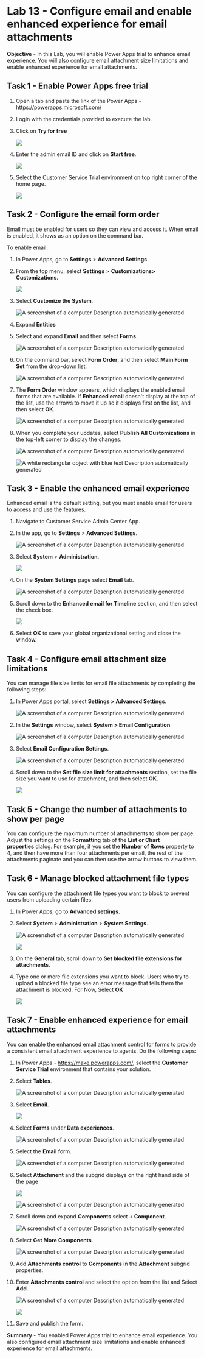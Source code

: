 # Lab 13 - Configure email and enable enhanced experience for email attachments

**Objective** - In this Lab, you will enable Power Apps trial to enhance email experience. You will also configure email attachment size limitations and enable enhanced experience for email attachments.

## Task 1 - Enable Power Apps free trial

1. Open a tab and paste the link of the Power Apps - https://powerapps.microsoft.com/

2. Login with the credentials provided to execute the lab. 

3. Click on **Try for free**

    ![](./media/media12/image0.png)

4. Enter the admin email ID and click on **Start free**.

    ![](./media/media12/image05.png)

5. Select the Customer Service Trial environment on top right corner of the home page.

    ![](./media/media12/image2.png)

## Task 2 - Configure the email form order

Email must be enabled for users so they can view and access it. When
email is enabled, it shows as an option on the command bar.

To enable email:

1.  In Power Apps, go to **Settings** \> **Advanced Settings**.

2.  From the top menu, select **Settings** \> **Customizations\>
    Customizations.**

    ![](./media/media12/image3.png)

3.  Select **Customize the System**.

    ![A screenshot of a computer Description automatically
generated](./media/media12/image4.png)

4.  Expand **Entities**

5.  Select and expand **Email** and then select **Forms**.

    ![A screenshot of a computer Description automatically generated](./media/media12/image5.png)

6.  On the command bar, select **Form Order**, and then select **Main
    Form Set** from the drop-down list.

    ![A screenshot of a computer Description automatically
generated](./media/media12/image6.png)

7.  The **Form Order** window appears, which displays the enabled email
    forms that are available. If **Enhanced email** doesn't display at
    the top of the list, use the arrows to move it up so it displays
    first on the list, and then select **OK**.

    ![A screenshot of a computer Description automatically
generated](./media/media12/image7.png)

8.  When you complete your updates, select **Publish All
    Customizations** in the top-left corner to display the changes.

    ![A screenshot of a computer Description automatically
generated](./media/media12/image8.png)

    ![A white rectangular object with blue text Description automatically
generated](./media/media12/image9.png)

## Task 3 - Enable the enhanced email experience

Enhanced email is the default setting, but you must enable email for
users to access and use the features.

1.  Navigate to Customer Service Admin Center App.

2.  In the app, go to **Settings** \> **Advanced Settings**.

    ![A screenshot of a computer Description automatically
generated](./media/media12/image10.png)

3.  Select **System** \> **Administration**.

    ![](./media/media12/image11.png)

4.  On the **System Settings** page select **Email** tab.

    ![A screenshot of a computer Description automatically
generated](./media/media12/image12.png)

5.  Scroll down to the **Enhanced email for Timeline** section, and then
    select the check box.

    ![](./media/media12/image13.png)

6.  Select **OK** to save your global organizational setting and close
    the window.

## Task 4 - Configure email attachment size limitations

You can manage file size limits for email file attachments by completing
the following steps:

1.  In Power Apps portal, select **Settings \> Advanced Settings.**

    ![A screenshot of a computer Description automatically
generated](./media/media12/image14.png)

2.  In the **Settings** window, select **System \> Email Configuration**

    ![A screenshot of a computer Description automatically
generated](./media/media12/image15.png)

3.  Select **Email Configuration Settings**.

    ![A screenshot of a computer Description automatically
generated](./media/media12/image16.png)

4.  Scroll down to the **Set file size limit for attachments** section,
    set the file size you want to use for attachment, and then
    select **OK**.

    ![](./media/media12/image17.png)

## Task 5 - Change the number of attachments to show per page

You can configure the maximum number of attachments to show per page.
Adjust the settings on the **Formatting** tab of the **List or Chart
properties** dialog. For example, if you set the **Number of
Rows** property to 4, and then have more than four attachments per
email, the rest of the attachments paginate and you can then use the
arrow buttons to view them.

## Task 6 - Manage blocked attachment file types

You can configure the attachment file types you want to block to prevent
users from uploading certain files.

1.  In Power Apps, go to **Advanced settings**.

2.  Select **System** \> **Administration** \> **System Settings**.

    ![A screenshot of a computer Description automatically
generated](./media/media12/image18.png)

    ![](./media/media12/image19.png)

3.  On the **General** tab, scroll down to **Set blocked file extensions
    for attachments**.

4.  Type one or more file extensions you want to block. Users who try to
    upload a blocked file type see an error message that tells them the
    attachment is blocked. For Now, Select **OK**

    ![](./media/media12/image20.png)

## Task 7 - Enable enhanced experience for email attachments

You can enable the enhanced email attachment control for forms to
provide a consistent email attachment experience to agents. Do the
following steps:

1.  In Power Apps - https://make.powerapps.com/, select the **Customer
    Service Trial** environment that contains your solution.

2.  Select **Tables**.

    ![A screenshot of a computer Description automatically
generated](./media/media12/image21.png)

3.  Select **Email**.

    ![](./media/media12/image22.png)

4.  Select **Forms** under **Data experiences**.

    ![A screenshot of a computer Description automatically
generated](./media/media12/image23.png)

5.  Select the **Email** form.

    ![A screenshot of a computer Description automatically
generated](./media/media12/image24.png)

6.  Select **Attachment** and the subgrid displays on the right hand side of
    the page

    ![](./media/media12/image25.png)

    ![A screenshot of a computer Description automatically
generated](./media/media12/image26.png)

7.  Scroll down and expand **Components** select **+ Component**.

    ![A screenshot of a computer Description automatically
generated](./media/media12/image27.png)

8.  Select **Get More Components**.

    ![A screenshot of a computer Description automatically
generated](./media/media12/image28.png)

9.  Add **Attachments control** to **Components** in
    the **Attachment** subgrid properties.

10. Enter **Attachments control** and select the option from the list
    and Select **Add**.

    ![A screenshot of a computer Description automatically
generated](./media/media12/image29.png)

    ![](./media/media12/image30.png)

11. Save and publish the form.

**Summary** - You enabled Power Apps trial to enhance email experience. You also configured email attachment size limitations and enable enhanced experience for email attachments.
